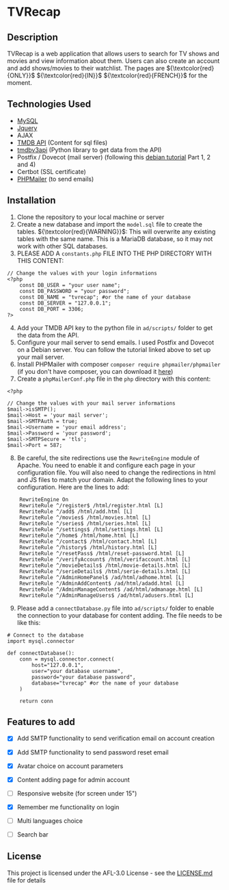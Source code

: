 # TVRecap

## Description
TVRecap is a web application that allows users to search for TV shows and movies and view information about them. Users can also create an account and add shows/movies to their watchlist. The pages are ${\textcolor{red}{ONLY}}$ ${\textcolor{red}{IN}}$ ${\textcolor{red}{FRENCH}}$ for the moment.

## Technologies Used
- [MySQL](https://www.mysql.com/)
- [Jquery](https://jquery.com/)
- AJAX
- [TMDB API](https://developer.themoviedb.org/docs/getting-started) (Content for sql files)
- [tmdbv3api](https://pypi.org/project/tmdbv3api/) (Python library to get data from the API)
- Postfix / Dovecot (mail server) (following this [debian tutorial](https://www.linuxbabe.com/mail-server/build-email-server-from-scratch-debian-postfix-smtp) Part 1, 2 and 4)
- Certbot (SSL certificate)
- [PHPMailer](https://github.com/PHPMailer/PHPMailer) (to send emails)

## Installation
1. Clone the repository to your local machine or server
2. Create a new database and import the `model.sql` file to create the tables.
${\textcolor{red}{WARNING}}$: This will overwrite any existing tables with the same name. This is a MariaDB database, so it may not work with other SQL databases.
3. PLEASE ADD A `constants.php` FILE INTO THE PHP DIRECTORY WITH THIS CONTENT:
```
// Change the values with your login informations
<?php
    const DB_USER = "your user name";
    const DB_PASSWORD = "your password";
    const DB_NAME = "tvrecap"; #or the name of your database
    const DB_SERVER = "127.0.0.1";
    const DB_PORT = 3306;
?>
```
4. Add your TMDB API key to the python file in `ad/scripts/` folder to get the data from the API.
5. Configure your mail server to send emails. I used Postfix and Dovecot on a Debian server. You can follow the tutorial linked above to set up your mail server.
6. Install PHPMailer with composer `composer require phpmailer/phpmailer` (if you don't have composer, you can download it [here](https://getcomposer.org/download/))
7. Create a `phpMailerConf.php` file in the `php` directory with this content:
```
<?php

// Change the values with your mail server informations
$mail->isSMTP();
$mail->Host = 'your mail server';
$mail->SMTPAuth = true;
$mail->Username = 'your email address';
$mail->Password = 'your password';
$mail->SMTPSecure = 'tls';
$mail->Port = 587;
```
8. Be careful, the site redirections use the `RewriteEngine` module of Apache. You need to enable it and configure each page in your configuration file. You will also need to change the redirections in html and JS files to match your domain. Adapt the following lines to your configuration.
Here are the lines to add:
```
    RewriteEngine On
    RewriteRule ^/register$ /html/register.html [L]
    RewriteRule ^/add$ /html/add.html [L]
    RewriteRule ^/movies$ /html/movies.html [L]
    RewriteRule ^/series$ /html/series.html [L]
    RewriteRule ^/settings$ /html/settings.html [L]
    RewriteRule ^/home$ /html/home.html [L]
    RewriteRule ^/contact$ /html/contact.html [L]
    RewriteRule ^/history$ /html/history.html [L]
    RewriteRule ^/resetPass$ /html/reset-password.html [L]
    RewriteRule ^/verifyAccount$ /html/verifaccount.html [L]
    RewriteRule ^/movieDetails$ /html/movie-details.html [L]
    RewriteRule ^/serieDetails$ /html/serie-details.html [L]
    RewriteRule ^/AdminHomePanel$ /ad/html/adhome.html [L]
    RewriteRule ^/AdminAddContent$ /ad/html/adadd.html [L]
    RewriteRule ^/AdminManageContent$ /ad/html/admanage.html [L]
    RewriteRule ^/AdminManageUsers$ /ad/html/adusers.html [L]
```
9. Please add a `connectDatabase.py` file into `ad/scripts/` folder to enable the connection to your database for content adding. The file needs to be like this:
```
# Connect to the database
import mysql.connector

def connectDatabase():
    conn = mysql.connector.connect(
        host="127.0.0.1",
        user="your database username",
        password="your database password",
        database="tvrecap" #or the name of your database
    )

    return conn
```

## Features to add
- [X] Add SMTP functionality to send verification email on account creation
- [X] Add SMTP functionality to send password reset email
- [X] Avatar choice on account parameters
- [X] Content adding page for admin account
- [ ] Responsive website (for screen under 15")
- [X] Remember me functionality on login
- [ ] Multi languages choice
- [ ] Search bar
      

## License
This project is licensed under the AFL-3.0 License - see the [LICENSE.md](LICENSE.md) file for details
